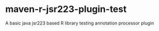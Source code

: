 # maven-r-jsr223-plugin-test
A basic java jsr223 based R library testing annotation processor plugin
